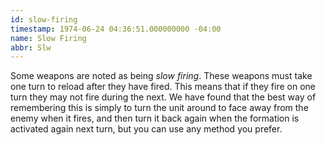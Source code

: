 ```yaml
---
id: slow-firing
timestamp: 1974-06-24 04:36:51.000000000 -04:00
name: Slow Firing
abbr: Slw
---
```

<p>Some weapons are noted as being <em>slow firing</em>. These weapons must take one turn to reload after they have fired. This means that if they fire on one turn they may not fire during the next. We have found that the best way of remembering this is simply to turn the unit around to face away from the enemy when it fires, and then turn it back again when the formation is activated again next turn, but you can use any method you prefer.</p>